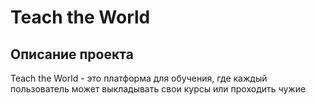# Teach the World
## Описание проекта
Teach the World - это платформа для обучения, где каждый пользователь может выкладывать свои курсы или проходить чужие
